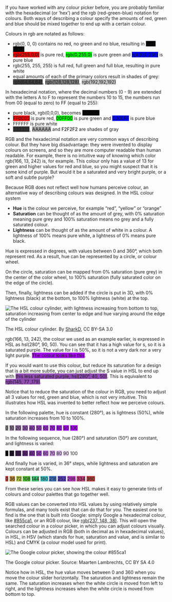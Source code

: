 If you have worked with any colour picker before, you are probably familiar with the hexadecimal (or ‘hex’) and the rgb (red-green-blue) notation for colours. Both ways of describing a colour specify the amounts of red, green and blue should be mixed together to end up with a certain colour. 

Colours in rgb are notated as follows:

- rgb(0, 0, 0) contains no red, no green and no blue, resulting in <span class='coloured-span' style='background-color: #000000'>pure black</span>
- <span class='coloured-span' style='background-color: #ff0000'>rgb(255,0,0)</span> is pure red, <span class='coloured-span' style='background-color: #00ff00; color: black'>rgb(0,255,0)</span> is pure green and <span class='coloured-span' style='background-color: #0000ff'>rgb(0,0,255)</span> is pure blue
- rgb(255, 255, 255) is full red, full green and full blue, resulting in pure white
- equal amounts of each of the primary colors result in shades of grey: <span class='coloured-span' style='background-color: #404040'>
rgb(64,64,64)</span>, <span class='coloured-span' style='background-color: #808080'>rgb(128,128,128)</span>, <span class='coloured-span' style='background-color: #C0C0C0'>rgb(192,192,192)

In hexadecimal notation, where the decimal numbers (0 - 9) are extended with the letters A to F to represent the numbers 10 to 15, the numbers run from 00 (equal to zero) to FF (equal to 255):

- pure black, rgb(0,0,0), becomes <span class='coloured-span' style='background-color: #000000'>000000</span>
- <span class='coloured-span' style='background-color: #ff0000'>FF0000</span> is pure red, <span class='coloured-span' style='background-color: #00ff00; color: black'>00FF00</span> is pure green and <span class='coloured-span' style='background-color: #0000ff'>0000FF</span> is pure blue
- FFFFFF is pure white
- <span class='coloured-span' style='background-color: #333333'>333333</span>, <span class='coloured-span' style='background-color: #aaaaaa'>AAAAAA</span> and <span class='coloured-span' style='background-color: #f2f2f2; color: black'>F2F2F2</span> are shades of gray

RGB and the hexadecimal notation are very common ways of describing colour. But they have big disadvantage: they were invented to display colours on screens, and so they are more computer readable than human readable. For example, there is no intuitive way of knowing which color rgb(166, 13, 242) is, for example. This colour only has a value of 13 for green and higher values for red and blue, so you might suspect that it is some kind of purple. But would it be a saturated and very bright purple, or a soft and subtle purple?

Because RGB does not reflect well how humans perceive colour, an alternative way of describing colours was designed. In the HSL colour system

- **Hue** is the colour we perceive, for example “red”, “yellow” or “orange”
- **Saturation** can be thought of as the amount of grey, with 0% saturation meaning pure grey and 100% saturation means no grey and a fully saturated colour.
- **Lightness** can be thought of as the amount of white in a colour. A lightness of 100% means pure white, a lightness of 0% means pure black.

Hue is expressed in degrees, with values between 0 and 360°, which both represent red. As a result, hue can be represented by a circle, or colour wheel.

On the circle, saturation can be mapped from 0% saturation (pure grey) in the center of the color wheel, to 100% saturation (fully saturated color on the edge of the circle).

Then, finally, lightness can be added if the circle is put in 3D, with 0% lightness (black) at the bottom, to 100% lightness (white) at the top.

![The HSL colour cylinder, with lightness increasing from bottom to top, saturation increasing from center to edge and hue varying around the edge of the cylinder](Data%20visualisation%20design%20in%20practice%201%20design%20tri%201d0d3c62419c4546846d9a92f783836c/1280px-HSL_color_solid_cylinder_saturation_gray.png)

The HSL colour cylinder. By [SharkD](https://commons.wikimedia.org/wiki/File:HSL_color_solid_cylinder_saturation_gray.png), CC BY-SA 3.0

rgb(166, 13, 242), the colour we used as an example earlier, is expressed in HSL as hsl(280°, 90, 50). You can see that it has a high value for s, so it is a saturated purple. The value for l is 50%, so it is not a very dark nor a very light purple. <span class='coloured-span' style='background-color: #a60df2'>The colour looks like this</span>.

If you would want to use this colour, but reduce its saturation for a design that is a bit more subtle, you can just adjust the S value in HSL to end up with <span class='coloured-span' style='background-color: #914db3'>this less saturated purple, hsl(280°, 40, 50)</span>. This is equivalent to <span class='coloured-span' style='background-color: #914db3'>rgb(145, 77 ,179)</span>.

Notice that to reduce the saturation of the colour in RGB, you need to adjust all 3 values for red, green and blue, which is not very intuitive. This illustrates how HSL was invented to better reflect how we perceive colours.

In the following palette, hue is constant (280°), as is lightness (50%), while saturation increases from 10 to 100%. 

<span class='coloured-span' style='background-color: #808080'>0</span>
<span class='coloured-span' style='background-color: #84738c'> 10</span>
<span class='coloured-span' style='background-color: #886699'> 20</span>
<span class='coloured-span' style='background-color: #8c59a6'> 30</span>
<span class='coloured-span' style='background-color: #914db3'> 40</span>
<span class='coloured-span' style='background-color: #9540bf'> 50</span>
<span class='coloured-span' style='background-color: #9933cc'> 60</span>
<span class='coloured-span' style='background-color: #9d26d9'> 70</span>
<span class='coloured-span' style='background-color: #a219e6'> 80</span>
<span class='coloured-span' style='background-color: #a60df2'> 90</span>
<span class='coloured-span' style='background-color: #aa00ff'> 100</span>

In the following sequence, hue (280°) and saturation (50°) are constant, and lightness is varied:

<span class='coloured-span' style='background-color: #000000'>0</span>
<span class='coloured-span' style='background-color: #1e0d26'> 10</span>
<span class='coloured-span' style='background-color: #3c194d'> 20</span>
<span class='coloured-span' style='background-color: #5a2574'> 30</span>
<span class='coloured-span' style='background-color: #773399'> 40</span>
<span class='coloured-span' style='background-color: #9540bf'> 50</span>
<span class='coloured-span' style='background-color: #aa66cc'> 60</span>
<span class='coloured-span' style='background-color: #bf8cd9'> 70</span>
<span class='coloured-span' style='background-color: #d5b3e6'> 80</span>
<span class='coloured-span' style='background-color: #ead9f2'> 90</span>
<span class='coloured-span' style='background-color: #ffffff'> 100</span>

And finally hue is varied, in 36° steps, while lightness and saturation are kept constant at 50%.

<span class='coloured-span' style='background-color: #bf4040'>0</span>
<span class='coloured-span' style='background-color: #bf8c40'> 36</span>
<span class='coloured-span' style='background-color: #a6bf40'> 72</span>
<span class='coloured-span' style='background-color: #59bf40'> 108</span>
<span class='coloured-span' style='background-color: #40bf73'> 144</span>
<span class='coloured-span' style='background-color: #40bfbf'> 180</span>
<span class='coloured-span' style='background-color: #4073bf'> 216</span>
<span class='coloured-span' style='background-color: #5940bf'> 252</span>
<span class='coloured-span' style='background-color: #bb40bf'> 298</span>
<span class='coloured-span' style='background-color: #bf4077'> 334</span>
<span class='coloured-span' style='background-color: #bf4040'> 360</span>

From these series you can see how HSL makes it easy to generate tints of colours and colour palettes that go together well.

RGB values can be converted into HSL values by using relatively simple formulas, and many tools exist that can do that for you. The easiest one to find is the one that is built into Google: simply Google a hexadecimal colour, like [#855ca1](https://www.google.com/search?q=%23855ca1), or an RGB colour, like [rgb(237, 148, 38)](https://www.google.com/search?q=rgb(237%2C148%2C38)). This will open the searched colour in a colour picker, in which you can adjust colours visually. Colours can be adjusted in RGB (both in decimal as in hexadecimal values), in HSL, in HSV (which stands for hue, saturation and value, and is similar to HSL) and CMYK (a colour model used for print).

![The Google colour picker, showing the colour #855ca1](Data%20visualisation%20design%20in%20practice%201%20design%20tri%201d0d3c62419c4546846d9a92f783836c/google-colorpicker.png)

The Google colour picker. Source: Maarten Lambrechts, CC BY SA 4.0

Notice how in HSL, the hue value moves between 0 and 360 when you move the colour slider horizontally. The saturation and lightness remain the same. The saturation increases when the white circle is moved from left to right, and the lightness increases when the white circle is moved from bottom to top.